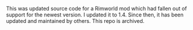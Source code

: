 This was updated source code for a Rimworld mod which had fallen out of support for the newest version. I updated it to 1.4. Since then, it has been updated and maintained by others. This repo is archived.
